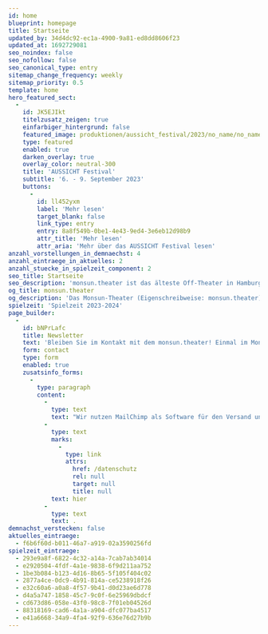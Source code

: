```yaml
---
id: home
blueprint: homepage
title: Startseite
updated_by: 34d4dc92-ec1a-4900-9a81-ed8dd8606f23
updated_at: 1692729081
seo_noindex: false
seo_nofollow: false
seo_canonical_type: entry
sitemap_change_frequency: weekly
sitemap_priority: 0.5
template: home
hero_featured_sect:
  -
    id: JK5EJIkt
    titelzusatz_zeigen: true
    einfarbiger_hintergrund: false
    featured_image: produktionen/aussicht_festival/2023/no_name/no_name_das_muxical_01_c_simon_wachter.jpg
    type: featured
    enabled: true
    darken_overlay: true
    overlay_color: neutral-300
    title: 'AUSSICHT Festival'
    subtitle: '6. - 9. September 2023'
    buttons:
      -
        id: ll452yxm
        label: 'Mehr lesen'
        target_blank: false
        link_type: entry
        entry: 8a8f549b-0be1-4e43-9ed4-3e6eb12d98b9
        attr_title: 'Mehr lesen'
        attr_aria: 'Mehr über das AUSSICHT Festival lesen'
anzahl_vorstellungen_in_demnaechst: 4
anzahl_eintraege_in_aktuelles: 2
anzahl_stuecke_in_spielzeit_component: 2
seo_title: Startseite
seo_description: 'monsun.theater ist das älteste Off-Theater in Hamburg und besteht seit 1980. Es befindet sich im Stadtteil Ottensen.'
og_title: monsun.theater
og_description: 'Das Monsun-Theater (Eigenschreibweise: monsun.theater) ist das älteste Off-Theater in Hamburg und besteht seit 1980. Es befindet sich im Stadtteil Ottensen.'
spielzeit: 'Spielzeit 2023-2024'
page_builder:
  -
    id: bNPrLafc
    title: Newsletter
    text: 'Bleiben Sie im Kontakt mit dem monsun.theater! Einmal im Monat aktuelle Informationen zu unseren Veranstaltungen: Premieren, Festivals, Extra-Events und ein Blick hinter die Kulissen.'
    form: contact
    type: form
    enabled: true
    zusatsinfo_forms:
      -
        type: paragraph
        content:
          -
            type: text
            text: "Wir nutzen MailChimp als Software für den Versand unseres Newsletter. Nach Bestätigen des Buttons \"SENDEN\" erhalten Sie innerhalb weniger Minuten eine E-Mail mit einem Bestätigungslink, um Ihre Anmeldung abzuschließen. Sie willigen hiermit in die Verarbeitung Ihrer Daten zu diesem Zweck ein. Ihre Daten werden nur zu diesem Zweck verwendet und nicht an Dritte weitergegeben. Sie können den Newsletter jederzeit wieder durch einen Klick auf das entsprechende Feld am Ende des Newsletters abbestellen. Ihre E-Maildaten werden dann automatisch aus dem Verteiler ausgetragen. Hinweise zum Datenschutz finden Sie\_"
          -
            type: text
            marks:
              -
                type: link
                attrs:
                  href: /datenschutz
                  rel: null
                  target: null
                  title: null
            text: hier
          -
            type: text
            text: .
demnachst_verstecken: false
aktuelles_eintraege:
  - f6b6f60d-b011-46a7-a919-02a3590256fd
spielzeit_eintraege:
  - 293e9a8f-6822-4c32-a14a-7cab7ab34014
  - e2920504-4fdf-4a1e-9838-6f9d211aa752
  - 1be3b084-b123-4d16-8b65-5f105f404c02
  - 2877a4ce-0dc9-4b91-814a-ce5238918f26
  - e32c60a6-a0a8-4f57-9b41-d0d23ae6d778
  - d4a5a747-1858-45c7-9c0f-6e25969dbdcf
  - cd673d86-058e-43f0-98c8-7f01eb04526d
  - 88318169-cad6-4a1a-a904-dfc077ba4517
  - e41a6668-34a9-4fa4-92f9-636e76d27b9b
---
```

